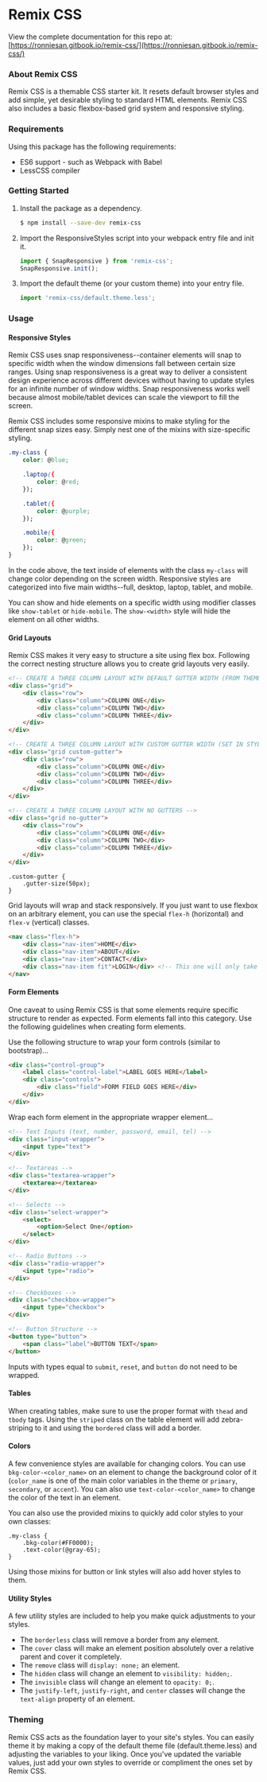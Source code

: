 # Remix CSS

View the complete documentation for this repo at: [https://ronniesan.gitbook.io/remix-css/](https://ronniesan.gitbook.io/remix-css/)

### About Remix CSS
Remix CSS is a themable CSS starter kit. It resets default browser styles and add simple, yet desirable styling to standard HTML elements. Remix CSS also includes a basic flexbox-based grid system and responsive styling.

### Requirements
Using this package has the following requirements:
* ES6 support - such as Webpack with Babel
* LessCSS compiler

### Getting Started

1. Install the package as a dependency.
	```bash
	$ npm install --save-dev remix-css
	```

2. Import the ResponsiveStyles script into your webpack entry file and init it.
	```js
	import { SnapResponsive } from 'remix-css';
	SnapResponsive.init();
	```

3. Import the default theme (or your custom theme) into your entry file.
	```js
	import 'remix-css/default.theme.less';
	```

### Usage

#### Responsive Styles
Remix CSS uses snap responsiveness--container elements will snap to specific width when the window dimensions fall between certain size ranges. Using snap responsiveness is a great way to deliver a consistent design experience across different devices without having to update styles for an infinite number of window widths. Snap responsiveness works well because almost mobile/tablet devices can scale the viewport to fill the screen.

Remix CSS includes some responsive mixins to make styling for the different snap sizes easy. Simply nest one of the mixins with size-specific styling.

```css
.my-class {
	color: @blue;

	.laptop({
		color: @red;
	});

	.tablet({
		color: @purple;
	});

	.mobile({
		color: @green;
	});
}
```

In the code above, the text inside of elements with the class `my-class` will change color depending on the screen width. Responsive styles are categorized into five main widths--full, desktop, laptop, tablet, and mobile.

You can show and hide elements on a specific width using modifier classes like `show-tablet` or `hide-mobile`.  The `show-<width>` style will hide the element on all other widths.

#### Grid Layouts
Remix CSS makes it very easy to structure a site using flex box.  Following the correct nesting structure allows you to create grid layouts very easily.
```html
<!-- CREATE A THREE COLUMN LAYOUT WITH DEFAULT GUTTER WIDTH (FROM THEME FILE) -->
<div class="grid">
	<div class="row">
		<div class="column">COLUMN ONE</div>
		<div class="column">COLUMN TWO</div>
		<div class="column">COLUMN THREE</div>
	</div>
</div>

<!-- CREATE A THREE COLUMN LAYOUT WITH CUSTOM GUTTER WIDTH (SET IN STYLES BELOW) -->
<div class="grid custom-gutter">
	<div class="row">
		<div class="column">COLUMN ONE</div>
		<div class="column">COLUMN TWO</div>
		<div class="column">COLUMN THREE</div>
	</div>
</div>

<!-- CREATE A THREE COLUMN LAYOUT WITH NO GUTTERS -->
<div class="grid no-gutter">
	<div class="row">
		<div class="column">COLUMN ONE</div>
		<div class="column">COLUMN TWO</div>
		<div class="column">COLUMN THREE</div>
	</div>
</div>
```

```less
.custom-gutter {
	.gutter-size(50px);
}
```

Grid layouts will wrap and stack responsively. If you just want to use flexbox on an arbitrary element, you can use the special `flex-h` (horizontal) and `flex-v` (vertical) classes.

```html
<nav class="flex-h">
	<div class="nav-item">HOME</div>
	<div class="nav-item">ABOUT</div>
	<div class="nav-item">CONTACT</div>
	<div class="nav-item fit">LOGIN</div> <!-- This one will only take up as much room as it needs -->
</nav>
```

#### Form Elements
One caveat to using Remix CSS is that some elements require specific structure to render as expected. Form elements fall into this category. Use the following guidelines when creating form elements.

Use the following structure to wrap your form controls (similar to bootstrap)...
```html
<div class="control-group">
	<label class="control-label">LABEL GOES HERE</label>
	<div class="controls">
		<div class="field">FORM FIELD GOES HERE</div>
	</div>
</div>
```

Wrap each form element in the appropriate wrapper element...
```html
<!-- Text Inputs (text, number, password, email, tel) -->
<div class="input-wrapper">
	<input type="text">
</div>

<!-- Textareas -->
<div class="textarea-wrapper">
	<textarea></textarea>
</div>

<!-- Selects -->
<div class="select-wrapper">
	<select>
		<option>Select One</option>
	</select>
</div>

<!-- Radio Buttons -->
<div class="radio-wrapper">
	<input type="radio">
</div>

<!-- Checkboxes -->
<div class="checkbox-wrapper">
	<input type="checkbox">
</div>

<!-- Button Structure -->
<button type="button">
	<span class="label">BUTTON TEXT</span>
</button>
```

Inputs with types equal to  `submit`, `reset`, and `button` do not need to be wrapped.

#### Tables
When creating tables, make sure to use the proper format with `thead` and `tbody` tags. Using the `striped` class on the table element will add zebra-striping to it and using the `bordered` class will add a border.

#### Colors
A few convenience styles are available for changing colors. You can use `bkg-color-<color_name>` on an element to change the background color of it (`color_name` is one of the main color variables in the theme or `primary`, `secondary`, or `accent`). You can also use `text-color-<color_name>` to change the color of the text in an element.

You can also use the provided mixins to quickly add color styles to your own classes:
```less
.my-class {
	.bkg-color(#FF0000);
	.text-color(@gray-65);
}
```

Using those mixins for button or link styles will also add hover styles to them.

#### Utility Styles
A few utility styles are included to help you make quick adjustments to your styles.

* The `borderless` class will remove a border from any element.
* The `cover` class will make an element position absolutely over a relative parent and cover it completely.
* The `remove` class will `display: none;` an element.
* The `hidden` class will change an element to `visibility: hidden;`.
* The `invisible` class will change an element to `opacity: 0;`.
* The `justify-left`, `justify-right`, and `center` classes will change the `text-align` property of an element.



### Theming
Remix CSS acts as the foundation layer to your site's styles. You can easily theme it by making a copy of the default theme file (default.theme.less) and adjusting the variables to your liking. Once you've updated the variable values, just add your own styles to override or compliment the ones set by Remix CSS.
